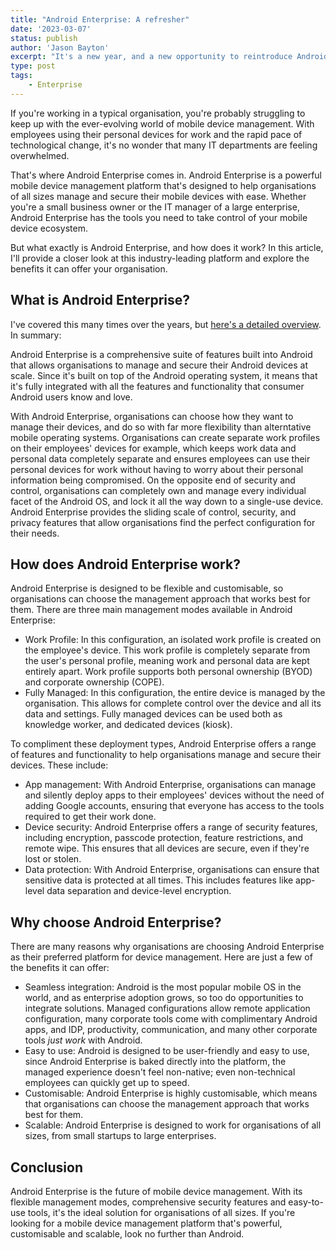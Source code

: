 ```yaml
---
title: "Android Enterprise: A refresher"
date: '2023-03-07'
status: publish
author: 'Jason Bayton'
excerpt: "It's a new year, and a new opportunity to reintroduce Android Enterprise to the market. This is an Android Enterprise refresher for 2023."
type: post
tags:
    - Enterprise
---
```

If you're working in a typical organisation, you're probably struggling to keep up with the ever-evolving world of mobile device management. With employees using their personal devices for work and the rapid pace of technological change, it's no wonder that many IT departments are feeling overwhelmed.

That's where Android Enterprise comes in. Android Enterprise is a powerful mobile device management platform that's designed to help organisations of all sizes manage and secure their mobile devices with ease. Whether you're a small business owner or the IT manager of a large enterprise, Android Enterprise has the tools you need to take control of your mobile device ecosystem.

But what exactly is Android Enterprise, and how does it work? In this article, I'll provide a closer look at this industry-leading platform and explore the benefits it can offer your organisation.

## What is Android Enterprise?

I've covered this many times over the years, but [here's a detailed overview](/android/what-is-android-enterprise-and-why-is-it-used/). In summary: 

Android Enterprise is a comprehensive suite of features built into Android that allows organisations to manage and secure their Android devices at scale. Since it's built on top of the Android operating system, it means that it's fully integrated with all the features and functionality that consumer Android users know and love.

With Android Enterprise, organisations can choose how they want to manage their devices, and do so with far more flexibility than alterntative mobile operating systems. Organisations can create separate work profiles on their employees' devices for example, which keeps work data and personal data completely separate and ensures employees can use their personal devices for work without having to worry about their personal information being compromised. On the opposite end of security and control, organisations can completely own and manage every individual facet of the Android OS, and lock it all the way down to a single-use device. Android Enterprise provides the sliding scale of control, security, and privacy features that allow organisations find the perfect configuration for their needs.

## How does Android Enterprise work?

Android Enterprise is designed to be flexible and customisable, so organisations can choose the management approach that works best for them. There are three main management modes available in Android Enterprise:

- Work Profile: In this configuration, an isolated work profile is created on the employee's device. This work profile is completely separate from the user's personal profile, meaning work and personal data are kept entirely apart. Work profile supports both personal ownership (BYOD) and corporate ownership (COPE).
- Fully Managed: In this configuration, the entire device is managed by the organisation. This allows for complete control over the device and all its data and settings. Fully managed devices can be used both as knowledge worker, and dedicated devices (kiosk).

To compliment these deployment types, Android Enterprise offers a range of features and functionality to help organisations manage and secure their devices. These include:

- App management: With Android Enterprise, organisations can manage and silently deploy apps to their employees' devices without the need of adding Google accounts, ensuring that everyone has access to the tools required to get their work done.
- Device security: Android Enterprise offers a range of security features, including encryption, passcode protection, feature restrictions, and remote wipe. This ensures that all devices are secure, even if they're lost or stolen.
- Data protection: With Android Enterprise, organisations can ensure that sensitive data is protected at all times. This includes features like app-level data separation and device-level encryption.

## Why choose Android Enterprise?

There are many reasons why organisations are choosing Android Enterprise as their preferred platform for device management. Here are just a few of the benefits it can offer:

- Seamless integration: Android is the most popular mobile OS in the world, and as enterprise adoption grows, so too do opportunities to integrate solutions. Managed configurations allow remote application configuration, many corporate tools come with complimentary Android apps, and IDP, productivity, communication, and many other corporate tools _just work_ with Android.
- Easy to use: Android is designed to be user-friendly and easy to use, since Android Enterprise is baked directly into the platform, the managed experience doesn't feel non-native; even non-technical employees can quickly get up to speed.
- Customisable: Android Enterprise is highly customisable, which means that organisations can choose the management approach that works best for them.
- Scalable: Android Enterprise is designed to work for organisations of all sizes, from small startups to large enterprises.

## Conclusion

Android Enterprise is the future of mobile device management. With its flexible management modes, comprehensive security features and easy-to-use tools, it's the ideal solution for organisations of all sizes. If you're looking for a mobile device management platform that's powerful, customisable and scalable, look no further than Android.
